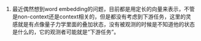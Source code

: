 1. 最近偶然想到word embedding的问题，目前都是用定长的向量来表示，不管是non-context还是context相关的，但是都没有考虑到下游任务，这里的灵感就是有点像量子力学里面的叠加状态，没有被观测的时候是不知道他的状态是什么的，它的观测者可能就是“下游任务”。